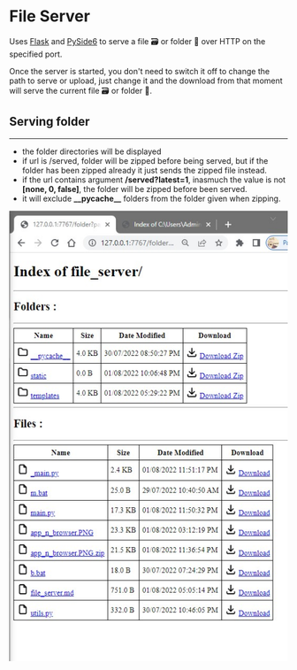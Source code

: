 # File Server

Uses [Flask](https://www.palletsprojects.com) and [PySide6](https://www.qt.io/qt-for-python) to serve a file 🗃️ or folder 📁 over HTTP on the specified port.

Once the server is started, you don't need to switch it off to change the path to serve or upload, just change it and the download from that moment will serve the current file 🗃️ or folder 📁.

## Serving folder
---
- the folder directories will be displayed
- if url is /served, folder will be zipped before being served, but if the folder has been zipped already it just sends the zipped file instead.
- if the url contains argument **/served?latest=1**, inasmuch the value is not **[none, 0, false]**, the folder will be zipped before been served.
- it will exclude **\_\_pycache\_\_** folders from the folder given when zipping.

![](web_page.jpg)
